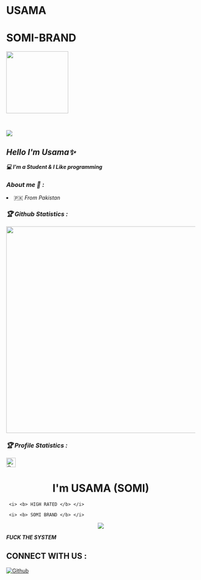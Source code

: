 # USAMA

# SOMI-BRAND

<p align="center"><a href="https://github.com/SOMI-BRAND">

<img height="165" src="https://github-readme-stats.vercel.app/api?username=SOMI-BRAND&show_icons=true&include_all_commits=true&theme=react&cache_seconds=3200&hide_border=true" /></a>

&nbsp;&nbsp;&nbsp;

<a href="https://github.com/SOMI-BRAND"><img src="https://github-readme-stats.vercel.app/api/top-langs/?username=SOMI-BRAND&layout=compact&theme=react&hide_border=true" />

</a></p>

<h2><b><i>Hello I'm Usama✨</i></b></h2>

<b><i>💻 I'm a Student & I Like programming</i></b>

<h3><b><i> About me 🧠 :</i></b></h3>

<li> 🇵🇰 <i> From Pakistan  </i></li>

<h3><b><i>🏆 Github Statistics :</i></b></h3>

<a href="https://github.com/SOMI-BRAND"><img width=550 src="https://github-profile-trophy.vercel.app/?username=SOMI-BRAND&theme=dracula&no-frame=true&title=Followers,Stars,Commit,Repository,Issues"/></a>

<h3><b><i>🏆 Profile Statistics :</i></b></h3>

<a href="https://github.com/SOMI-BRAND"><img height="25" title="Counter" src="https://komarev.com/ghpvc/?username=SOMI-BRAND&color=blueviolet&style=flat-square"></a>

<h1 align="center"> I'm USAMA (SOMI)</h1>

<p align="center">

     <i> <b> HIGH RATED </b> </i>

     <i> <b> SOMI BRAND </b> </i>

</p>

<p align="center">

<img src="https://1.bp.blogspot.com/-gIpMNlv2VFc/YJXIvfonyHI/AAAAAAAAAYI/u8u9qmxEkEAqK4wwJltIqamQOQZsocngwCLcBGAsYHQ/s1280/20210508_035826.jpg">

</p>

<p align="center">

<i> <b> FUCK THE SYSTEM </b> </i>

</p>

## CONNECT WITH US :

<a href="https://github.com/SOMI-BRAND"><img title="Github" src="https://img.shields.io/badge/SOMI-BRAND-brightgreen?style=for-the-badge&logo=github"></a>
